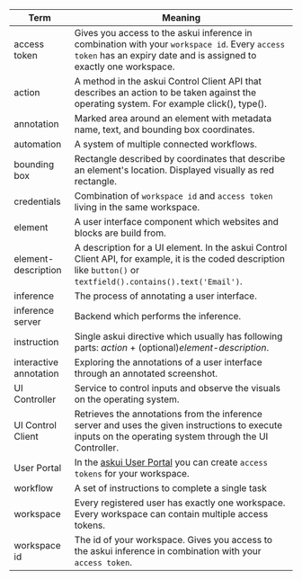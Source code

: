 | Term                   | Meaning     |
| ---------------------- | ----------- |
| access token           | Gives you access to the askui inference in combination with your `workspace id`. Every `access token` has an expiry date and is assigned to exactly one workspace.  |
| action                 |A method in the askui Control Client API that describes an action to be taken against the operating system. For example click(), type(). |
| annotation             | Marked area around an element with metadata name, text, and bounding box coordinates. |
| automation             | A system of multiple connected workflows. |
| bounding box           | Rectangle described by coordinates that describe an element's location. Displayed visually as red rectangle. |
| credentials            | Combination of `workspace id` and `access token` living in the same workspace. |
| element                | A user interface component which websites and blocks are build from. |
| element-description    | A description for a UI element. In the askui Control Client API, for example, it is the coded description like `button()` or `textfield().contains().text('Email')`. |
| inference              | The process of annotating a user interface. |
| inference server       | Backend which performs the inference. |
| instruction            | Single askui directive which usually has following parts: _action_ + (optional)_element-description_.|
| interactive annotation | Exploring the annotations of a user interface through an annotated screenshot. |
| UI Controller          | Service to control inputs and observe the visuals on the operating system. |
| UI Control Client      | Retrieves the annotations from the inference server and uses the given instructions to execute inputs on the operating system through the UI Controller. |
| User Portal            | In the [askui User Portal](https://app.askui.com/) you can create `access tokens` for your workspace. |
| workflow               | A set of instructions to complete a single task |
| workspace              | Every registered user has exactly one workspace. Every workspace can contain multiple access tokens. |
| workspace id           | The id of your workspace. Gives you access to the askui inference in combination with your `access token`. |
